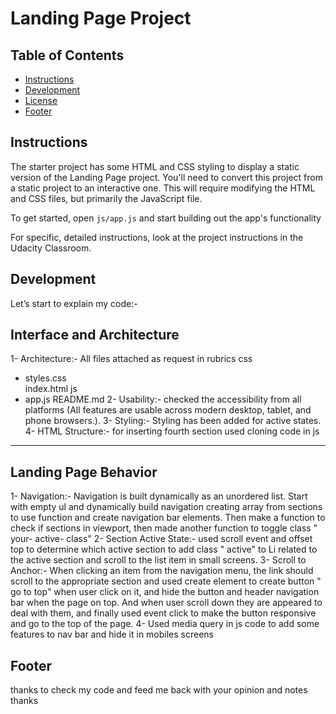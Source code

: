 # Landing Page Project

## Table of Contents

-   [Instructions](#instructions)
-   [Development](#Development)
-   [License](#License)
-   [Footer](#Footer)

## Instructions

The starter project has some HTML and CSS styling to display a static version of the Landing Page project. You'll need to convert this project from a static project to an interactive one. This will require modifying the HTML and CSS files, but primarily the JavaScript file.

To get started, open `js/app.js` and start building out the app's functionality

For specific, detailed instructions, look at the project instructions in the Udacity Classroom.

## Development

Let’s start to explain my code:-

## Interface and Architecture

1- Architecture:- All files attached as request in rubrics
css

-   styles.css  
    index.html
    js
-   app.js
    README.md
    2- Usability:- checked the accessibility from all platforms (All features are usable across modern desktop, tablet, and phone browsers.).
    3- Styling:- Styling has been added for active states.
    4- HTML Structure:- for inserting fourth section used cloning code in js

---

## Landing Page Behavior

1- Navigation:- Navigation is built dynamically as an unordered list. Start with empty ul and dynamically build navigation creating array from sections to use function and create navigation bar elements. Then make a function to check if sections in viewport, then made another function to toggle class " your- active- class"
2- Section Active State:- used scroll event and offset top to determine which active section to add class " active" to Li related to the active section and scroll to the list item in small screens.
3- Scroll to Anchor:- When clicking an item from the navigation menu, the link should scroll to the appropriate section and used create element to create button " go to top" when user click on it, and hide the button and header navigation bar when the page on top. And when user scroll down they are appeared to deal with them, and finally used event click to make the button responsive and go to the top of the page.
4- Used media query in js code to add some features to nav bar and hide it in mobiles screens


## Footer

thanks to check my code and feed me back with your opinion and notes
thanks

